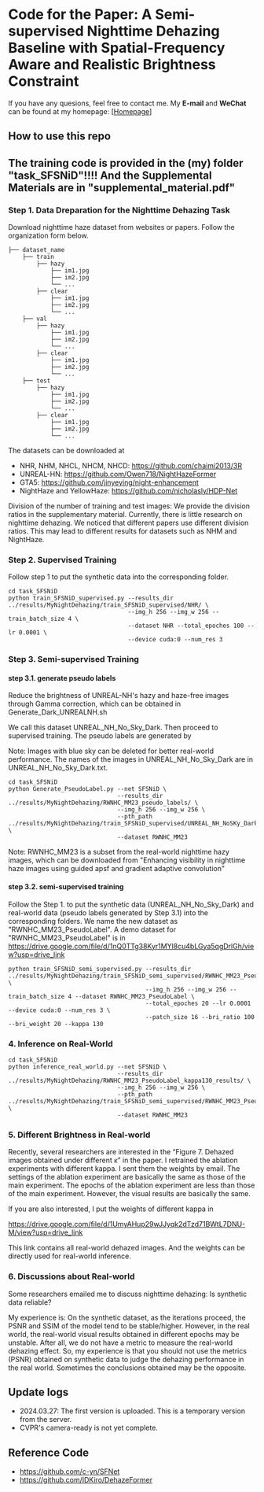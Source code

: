 # Code for the Paper: A Semi-supervised Nighttime Dehazing Baseline with Spatial-Frequency Aware and Realistic Brightness Constraint

If you have any quesions, feel free to contact me. My <b> E-mail </b> and <b> WeChat </b> can be found at my homepage: [<A HREF="https://xiaofeng-life.github.io/">Homepage</A>]

## How to use this repo


## The training code is provided in the (my) folder "task_SFSNiD"!!!! And the Supplemental Materials are in "supplemental_material.pdf"

### Step 1. Data Dreparation for the Nighttime Dehazing Task
Download nighttime haze dataset from websites or papers. Follow the organization form below.
```
├── dataset_name
    ├── train
        ├── hazy
            ├── im1.jpg
            ├── im2.jpg
            └── ...
        ├── clear
            ├── im1.jpg
            ├── im2.jpg
            └── ...
    ├── val
        ├── hazy
            ├── im1.jpg
            ├── im2.jpg
            └── ...
        ├── clear
            ├── im1.jpg
            ├── im2.jpg
            └── ...
    ├── test
        ├── hazy
            ├── im1.jpg
            ├── im2.jpg
            └── ...
        ├── clear
            ├── im1.jpg
            ├── im2.jpg
            └── ...
```

The datasets can be downloaded at
+ NHR, NHM, NHCL, NHCM, NHCD: https://github.com/chaimi2013/3R
+ UNREAL-HN: https://github.com/Owen718/NightHazeFormer
+ GTA5: https://github.com/jinyeying/night-enhancement
+ NightHaze and YellowHaze: https://github.com/nicholasly/HDP-Net

Division of the number of training and test images: 
We provide the division ratios in the supplementary material.
Currently, there is little research on nighttime dehazing. We noticed that different papers use different division ratios. 
This may lead to different results for datasets such as NHM and NightHaze.

### Step 2. Supervised Training
Follow step 1 to put the synthetic data into the corresponding folder.

```
cd task_SFSNiD
python train_SFSNiD_supervised.py --results_dir ../results/MyNightDehazing/train_SFSNiD_supervised/NHR/ \
                                  --img_h 256 --img_w 256 --train_batch_size 4 \
                                  --dataset NHR --total_epoches 100 --lr 0.0001 \
                                  --device cuda:0 --num_res 3
```


### Step 3. Semi-supervised Training

#### step 3.1. generate pseudo labels

Reduce the brightness of UNREAL-NH's hazy and haze-free images through Gamma correction, 
which can be obtained in Generate_Dark_UNREALNH.sh

We call this dataset UNREAL_NH_No_Sky_Dark. Then proceed to supervised training.
The pseudo labels are generated by

Note: Images with blue sky can be deleted for better real-world performance. 
The names of the images in UNREAL_NH_No_Sky_Dark are in UNREAL_NH_No_Sky_Dark.txt.


```
cd task_SFSNiD
python Generate_PseudoLabel.py --net SFSNiD \
                               --results_dir ../results/MyNightDehazing/RWNHC_MM23_pseudo_labels/ \
                               --img_h 256 --img_w 256 \
                               --pth_path ../results/MyNightDehazing/train_SFSNiD_supervised/UNREAL_NH_NoSKy_Dark/models/last_SFSNiD_UNREAL_NH_NoSky_Dark.pth \
                               --dataset RWNHC_MM23
```

Note: RWNHC_MM23 is a subset from the real-world nighttime hazy images, which can be downloaded from "Enhancing visibility in nighttime haze images using guided apsf and gradient adaptive convolution"

#### step 3.2. semi-supervised training

Follow the Step 1. to put the synthetic data (UNREAL_NH_No_Sky_Dark) and real-world data (pseudo labels generated by Step 3.1) into the corresponding folders.
We name the new dataset as "RWNHC_MM23_PseudoLabel". A demo dataset for "RWNHC_MM23_PseudoLabel" is in https://drive.google.com/file/d/1nQ0TTg38Kyr1MYl8cu4bLGya5qgDrlGh/view?usp=drive_link


```
python train_SFSNiD_semi_supervised.py --results_dir ../results/MyNightDehazing/train_SFSNiD_semi_supervised/RWNHC_MM23_PseudoLabel_kappa130/ \
                                       --img_h 256 --img_w 256 --train_batch_size 4 --dataset RWNHC_MM23_PseudoLabel \
                                       --total_epoches 20 --lr 0.0001 --device cuda:0 --num_res 3 \
                                       --patch_size 16 --bri_ratio 100 --bri_weight 20 --kappa 130
```


### 4. Inference on Real-World 

```
cd task_SFSNiD
python inference_real_world.py --net SFSNiD \
                               --results_dir ../results/MyNightDehazing/RWNHC_MM23_PseudoLabel_kappa130_results/ \
                               --img_h 256 --img_w 256 \
                               --pth_path ../results/MyNightDehazing/train_SFSNiD_semi_supervised/RWNHC_MM23_PseudoLabel_kappa130/models/last_SFSNiD_/RWNHC_MM23_PseudoLabel.pth \
                               --dataset RWNHC_MM23
```


### 5. Different Brightness in Real-world

Recently, several researchers are interested in the “Figure 7. 
Dehazed images obtained under different κ” in the paper.
I retrained the ablation experiments with different kappa.
I sent them the weights by email. 
The settings of the ablation experiment are basically the same as those of the main experiment. 
The epochs of the ablation experiment are less than those of the main experiment.
However, the visual results are basically the same.

If you are also interested, I put the weights of different kappa in 

https://drive.google.com/file/d/1UmyAHup29wJJyqk2dTzd71BWtL7DNU-M/view?usp=drive_link

This link contains all real-world dehazed images. 
And the weights can be directly used for real-world inference.


### 6. Discussions about Real-world 
Some researchers emailed me to discuss nighttime dehazing: Is synthetic data reliable?

My experience is: 
On the synthetic dataset, as the iterations proceed, the PSNR and SSIM of the model tend to be stable/higher.
However, in the real world, the real-world visual results obtained in different epochs may be unstable.
After all, we do not have a metric to measure the real-world dehazing effect.
So, my experience is that you should not use the metrics (PSNR) obtained on synthetic data to judge the dehazing performance in the real world. 
Sometimes the conclusions obtained may be the opposite.

## Update logs
+ 2024.03.27: The first version is uploaded. This is a temporary version from the server. 
+ CVPR's camera-ready is not yet complete.


## Reference Code
+ https://github.com/c-yn/SFNet
+ https://github.com/IDKiro/DehazeFormer